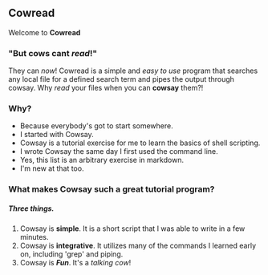 ## Cowread

Welcome to **Cowread**

### "But cows cant _read_!"
  They can _now_! Cowread is a simple and _easy to use_ program that searches any local file for a defined search term and pipes the output through cowsay. Why _read_ your files when you can **cowsay** them?!

### Why?
  * Because everybody's got to start somewhere. 
  * I started with Cowsay. 
  * Cowsay is a tutorial exercise for me to learn the basics of shell scripting.
  * I wrote Cowsay the same day I first used the command line.
  * Yes, this list is an arbitrary exercise in markdown.
  * I'm new at that too.

### What makes Cowsay such a great tutorial program?
##### Three things.
1. Cowsay is **simple**. It is a short script that I was able to write in a few minutes.
2. Cowsay is **integrative**. It utilizes many of the commands I learned early on, including 'grep' and piping.
3. Cowsay is **_Fun_**. It's a _talking cow_! 


